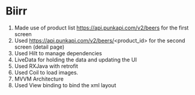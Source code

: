 # Biirr

1.	Made use of product list https://api.punkapi.com/v2/beers for the first screen
2.	Used https://api.punkapi.com/v2/beers/<product_id> for the second screen (detail page)
3.	Used Hilt to manage dependencies
4.	LiveData for holding the data and updating the UI
5.	Used RXJava with retrofit
6.	Used Coil to load images.
7.	MVVM Architecture
8.	Used View binding to bind the xml layout
